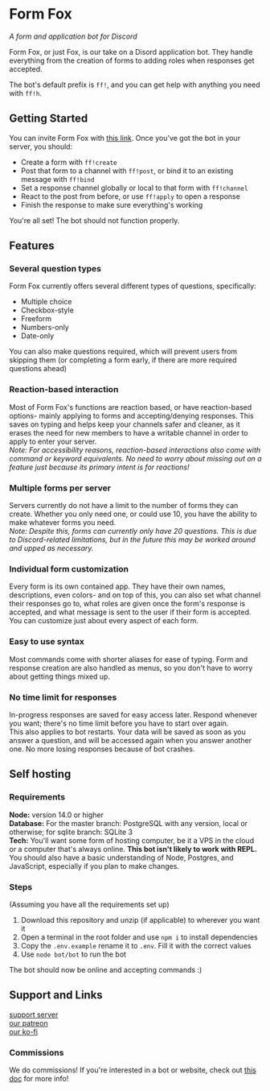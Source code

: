 # Form Fox
*A form and application bot for Discord*

Form Fox, or just Fox, is our take on a Disord application bot. They handle everything from the creation of forms to adding roles when responses get accepted.

The bot's default prefix is `ff!`, and you can get help with anything you need with `ff!h`.

## Getting Started
You can invite Form Fox with [this link](https://discord.com/oauth2/authorize?client_id=737192331241062462&permissions=268561472&scope=bot). Once you've got the bot in your server, you should:
- Create a form with `ff!create`
- Post that form to a channel with `ff!post`, or bind it to an existing message with `ff!bind`
- Set a response channel globally or local to that form with `ff!channel`
- React to the post from before, or use `ff!apply` to open a response
- Finish the response to make sure everything's working

You're all set! The bot should not function properly.

## Features
### Several question types
Form Fox currently offers several different types of questions, specifically:
- Multiple choice
- Checkbox-style
- Freeform
- Numbers-only
- Date-only

You can also make questions required, which will prevent users from skipping them (or completing a form early, if there are more required questions ahead)

### Reaction-based interaction
Most of Form Fox's functions are reaction based, or have reaction-based options- mainly applying to forms and accepting/denying responses. This saves on typing and helps keep your channels safer and cleaner, as it erases the need for new members to have a writable channel in order to apply to enter your server.  
*Note: For accessibility reasons, reaction-based interactions also come with command or keyword equivalents. No need to worry about missing out on a feature just because its primary intent is for reactions!*

### Multiple forms per server
Servers currently do not have a limit to the number of forms they can create. Whether you only need one, or could use 10, you have the ability to make whatever forms you need.  
*Note: Despite this, forms can currently only have 20 questions. This is due to Discord-related limitations, but in the future this may be worked around and upped as necessary.*

### Individual form customization
Every form is its own contained app. They have their own names, descriptions, even colors- and on top of this, you can also set what channel their responses go to, what roles are given once the form's response is accepted, and what message is sent to the user if their form is accepted. You can customize just about every aspect of each form.

### Easy to use syntax
Most commands come with shorter aliases for ease of typing. Form and response creation are also handled as menus, so you don't have to worry about getting things mixed up.

### No time limit for responses
In-progress responses are saved for easy access later. Respond whenever you want; there's no time limit before you have to start over again.  
This also applies to bot restarts. Your data will be saved as soon as you answer a question, and will be accessed again when you answer another one. No more losing responses because of bot crashes.

## Self hosting
### Requirements
**Node:** version 14.0 or higher  
**Database:** For the master branch: PostgreSQL with any version, local or otherwise; for sqlite branch: SQLite 3  
**Tech:** You'll want some form of hosting computer, be it a VPS in the cloud or a computer that's always online. **This bot isn't likely to work with REPL.**  
You should also have a basic understanding of Node, Postgres, and JavaScript, especially if you plan to make changes.

### Steps
(Assuming you have all the requirements set up)
1. Download this repository and unzip (if applicable) to wherever you want it
2. Open a terminal in the root folder and use `npm i` to install dependencies
3. Copy the `.env.example` rename it to `.env`. Fill it with the correct values
4. Use `node bot/bot` to run the bot

The bot should now be online and accepting commands :)

## Support and Links
[support server](https://discord.gg/EvDmXGt)  
[our patreon](https://patreon.com/greysdawn)  
[our ko-fi](https://ko-fi.com/greysdawn)

### Commissions
We do commissions! If you're interested in a bot or website, check out [this doc](https://docs.google.com/document/d/1hvqvqdWj0mpHeNjo_mr2AHF7La32nkp4BDLxO1dvTHw/edit?usp=drivesdk) for more info!
